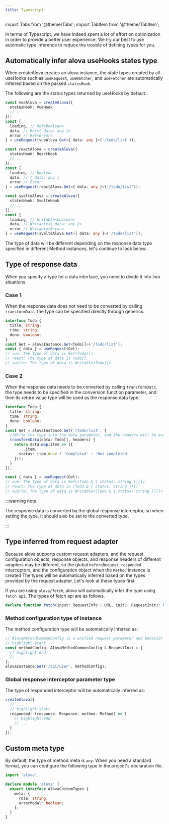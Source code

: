 ```yaml
---
title: Typescript
---
```


import Tabs from '@theme/Tabs';
import TabItem from '@theme/TabItem';

In terms of Typescript, we have indeed spent a lot of effort on optimization in order to provide a better user experience. We try our best to use automatic type inference to reduce the trouble of defining types for you.

## Automatically infer alova useHooks states type

When createAlova creates an alova instance, the state types created by all useHooks such as `useRequest`, `useWatcher`, and `useFetcher` are automatically inferred based on the passed `statesHook`.

The following are the status types returned by useHooks by default.

<Tabs groupId="framework">
<TabItem value="1" label="VueHook">

```typescript
const vueAlova = createAlova({
  statesHook: VueHook
  // ...
});
const {
  loading, // Ref<boolean>
  data, // Ref<{ data: any }>
  error // Ref<Error>
} = useRequest(vueAlova.Get<{ data: any }>('/todo/list'));
```

</TabItem>
<TabItem value="2" label="ReactHook">

```typescript
const reactAlova = createAlova({
  statesHook: ReactHook
  // ...
});
const {
  loading, // boolean
  data, // { data: any }
  error // Error
} = useRequest(reactAlova.Get<{ data: any }>('/todo/list'));
```

</TabItem>
<TabItem value="3" label="SvelteHook">

```typescript
const svelteAlova = createAlova({
  statesHook: SvelteHook
  // ...
});
const {
  loading, // Writable<boolean>
  data, // Writable<{ data: any }>
  error // Writable<Error>
} = useRequest(svelteAlova.Get<{ data: any }>('/todo/list'));
```

</TabItem>
</Tabs>

The type of data will be different depending on the response data type specified in different Method instances, let's continue to look below.

## Type of response data

When you specify a type for a data interface, you need to divide it into two situations.

### Case 1

When the response data does not need to be converted by calling `transformData`, the type can be specified directly through generics.

```typescript
interface Todo {
  title: string;
  time: string;
  done: boolean;
}
const Get = alovaInstance.Get<Todo[]>('/todo/list');
const { data } = useRequest(Get);
// vue: The type of data is Ref<Todo[]>
// react: The type of data is Todo[]
// svelte: The type of data is Writable<Todo[]>
```

### Case 2

When the response data needs to be converted by calling `transformData`, the type needs to be specified in the conversion function parameter, and then its return value type will be used as the response data type.

```typescript
interface Todo {
  title: string;
  time: string;
  done: boolean;
}
const Get = alovaInstance.Get('/todo/list', {
  //Write the type into the data parameter, and the headers will be automatically inferred, so you don’t need to specify the type.
  transformData(data: Todo[], headers) {
    return data.map(item => ({
      ...item,
      status: item.done ? 'Completed' : 'Not completed'
    }));
  }
});

const { data } = useRequest(Get);
// vue: The type of data is Ref<(Todo & { status: string })[]>
// react: The type of data is (Todo & { status: string })[]
// svelte: The type of data is Writable<(Todo & { status: string })[]>
```

:::warning note

The response data is converted by the global response interceptor, so when setting the type, it should also be set to the converted type.

:::

## Type inferred from request adapter

Because alova supports custom request adapters, and the request configuration objects, response objects, and response headers of different adapters may be different, so the global `beforeRequest`, `responded` interceptors, and the configuration object when the `Method` instance is created The types will be automatically inferred based on the types provided by the request adapter. Let's look at these types first.

If you are using `alova/fetch`, alova will automatically infer the type using `fetch api`, The types of fetch api are as follows.

```typescript
declare function fetch(input: RequestInfo | URL, init?: RequestInit): Promise<Response>;
```

### Method configuration type of instance

The method configuration type will be automatically inferred as:

```typescript
// AlovaMethodCommonConfig is a unified request parameter and behavior parameter
// highlight-start
const methodConfig: AlovaMethodCommonConfig & RequestInit = {
  // highlight-end
  // ...
};
alovaInstance.Get('/api/user', methodConfig);
```

### Global response interceptor parameter type

The type of responded interceptor will be automatically inferred as:

```typescript
createAlova({
  // ...
  // highlight-start
  responded: (response: Response, method: Method) => {
    // highlight-end
    // ...
  }
});
```

## Custom meta type

By default, the type of method meta is `any`. When you need a standard format, you can configure the following type in the project's declaration file.

```ts
import 'alova';

declare module 'alova' {
  export interface AlovaCustomTypes {
    meta: {
      role: string;
      errorModal: boolean;
    };
  }
}
```
